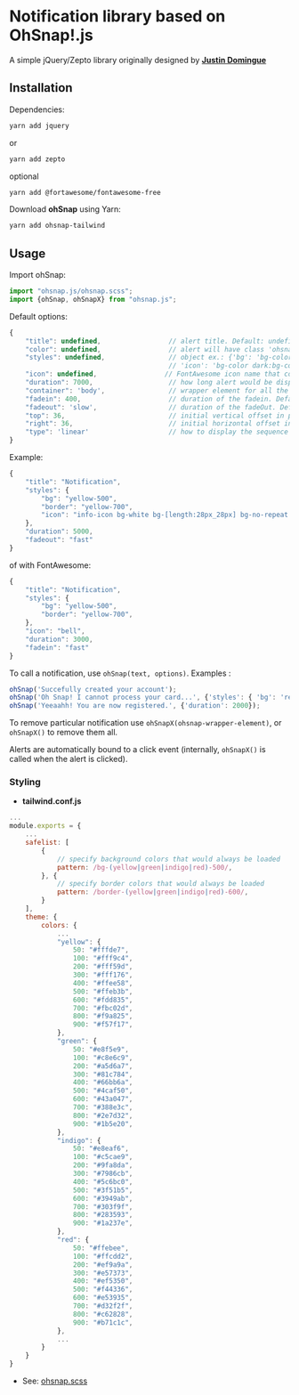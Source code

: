 Notification library based on OhSnap!.js
=========

A simple jQuery/Zepto library originally designed by **[Justin Domingue](https://github.com/justindomingue)**

## Installation

Dependencies: 

```bash
yarn add jquery
```
or
```bash
yarn add zepto
```
optional
```bash
yarn add @fortawesome/fontawesome-free
```

Download **ohSnap** using Yarn: 
```bash
yarn add ohsnap-tailwind
```

## Usage

Import ohSnap:

```javascript
import "ohsnap.js/ohsnap.scss";
import {ohSnap, ohSnapX} from "ohsnap.js";
```

Default options:

```javascript
{
    "title": undefined,                 // alert title. Default: undefined
    "color": undefined,                 // alert will have class 'ohsnap-color'. Default: 'success'
    "styles": undefined,                // object ex.: {'bg': 'bg-color dark:bg-color','border': 'border-color dark:border-color', 
                                        // 'icon': 'bg-color dark:bg-color'} where border and icon are optional. Default: undefined  (no icon is shown)
    "icon": undefined,                 // FontAwesome icon name that contains icon background image. Default: undefined (no icon is shown)
    "duration": 7000,                   // how long alert would be displayed in ms. Default: 7000ms
    "container": 'body',                // wrapper element for all the alerts. Example: #some-class, .a-class, etc. Default: body
    "fadein": 400,                      // duration of the fadein. Default: 'fast'
    "fadeout": 'slow',                  // duration of the fadeOut. Default: 'fast'
    "top": 36,                          // initial vertical offset in pixels
    "right": 36,                        // initial horizontal offset in pixels
    "type": 'linear'                    // how to display the sequence of onSnaps (linear | isostack | vstack)
}
```

Example:

```javascript
{
    "title": "Notification",
    "styles": {
        "bg": "yellow-500",
        "border": "yellow-700",
        "icon": "info-icon bg-white bg-[length:28px_28px] bg-no-repeat bg-center"
    },
    "duration": 5000,
    "fadeout": "fast"
}
```

of with FontAwesome:

```javascript
{
    "title": "Notification",
    "styles": {
        "bg": "yellow-500",
        "border": "yellow-700",
    },
    "icon": "bell",
    "duration": 3000,
    "fadein": "fast"
}
```

To call a notification, use `ohSnap(text, options)`. Examples :

```javascript
ohSnap('Succefully created your account');
ohSnap('Oh Snap! I cannot process your card...', {'styles': { 'bg': 'red-500', 'icon': 'pizza-slice'}});
ohSnap('Yeeaahh! You are now registered.', {'duration': 2000});
```

To remove particular notification use `ohSnapX(ohsnap-wrapper-element)`, or `ohSnapX()` to remove them all.

Alerts are automatically bound to a click event (internally, `ohSnapX()` is called when the alert is clicked).

### Styling

- **tailwind.conf.js**

```javascript
...
module.exports = {
    ...
    safelist: [
        {
            // specify background colors that would always be loaded
            pattern: /bg-(yellow|green|indigo|red)-500/,
        }, {
            // specify border colors that would always be loaded
            pattern: /border-(yellow|green|indigo|red)-600/,
        }
    ],
    theme: {
        colors: {
            ...
            "yellow": {
                50: "#fffde7",
                100: "#fff9c4",
                200: "#fff59d",
                300: "#fff176",
                400: "#ffee58",
                500: "#ffeb3b",
                600: "#fdd835",
                700: "#fbc02d",
                800: "#f9a825",
                900: "#f57f17",
            },
            "green": {
                50: "#e8f5e9",
                100: "#c8e6c9",
                200: "#a5d6a7",
                300: "#81c784",
                400: "#66bb6a",
                500: "#4caf50",
                600: "#43a047",
                700: "#388e3c",
                800: "#2e7d32",
                900: "#1b5e20",
            },
            "indigo": {
                50: "#e8eaf6",
                100: "#c5cae9",
                200: "#9fa8da",
                300: "#7986cb",
                400: "#5c6bc0",
                500: "#3f51b5",
                600: "#3949ab",
                700: "#303f9f",
                800: "#283593",
                900: "#1a237e",
            },
            "red": {
                50: "#ffebee",
                100: "#ffcdd2",
                200: "#ef9a9a",
                300: "#e57373",
                400: "#ef5350",
                500: "#f44336",
                600: "#e53935",
                700: "#d32f2f",
                800: "#c62828",
                900: "#b71c1c",
            },
            ...
        }
    }
}
```

- See: [ohsnap.scss](./ohsnap.scss)